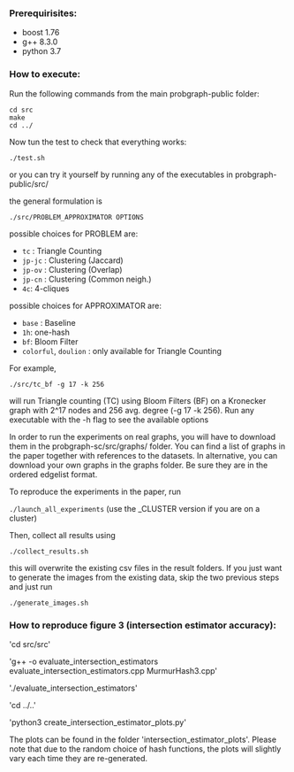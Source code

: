 
### Prerequirisites: #

  * boost 1.76
  * g++ 8.3.0
  * python 3.7

### How to execute: #

Run the following commands from the main probgraph-public folder:
```
cd src
make
cd ../ 
```

Now tun the test to check that everything works:

`./test.sh`

or you can try it yourself by running any of the executables in probgraph-public/src/

the general formulation is

`./src/PROBLEM_APPROXIMATOR OPTIONS`

possible choices for PROBLEM are:
  * `tc` : Triangle Counting
  * `jp-jc` : Clustering (Jaccard)
  * `jp-ov` : Clustering (Overlap)
  * `jp-cn` : Clustering (Common neigh.)
  * `4c`: 4-cliques

possible choices for APPROXIMATOR are:
  * `base` : Baseline
  * `1h`: one-hash
  * `bf`: Bloom Filter
  * `colorful`, `doulion` : only available for Triangle Counting

For example, 

`./src/tc_bf -g 17 -k 256`

will run Triangle counting (TC) using Bloom Filters (BF) on a Kronecker graph with 2^17 nodes and 256 avg. degree (-g 17 -k 256).
Run any executable with the -h flag to see the available options

In order to run the experiments on real graphs, you will have to download them in the probgraph-sc/src/graphs/ folder. You can find a list of graphs in the paper together with references to the datasets. In alternative, you can download your own graphs in the graphs folder. Be sure they are in the ordered edgelist format. 

To reproduce the experiments in the paper, run 

`./launch_all_experiments` (use the _CLUSTER version if you are on a cluster) 

Then, collect all results using 

`./collect_results.sh`

this will overwrite the existing csv files in the result folders. If you just want to generate the images from the existing data, skip the two previous steps and just run

`./generate_images.sh`


### How to reproduce figure 3 (intersection estimator accuracy): #

'cd src/src'

'g++ -o evaluate_intersection_estimators evaluate_intersection_estimators.cpp MurmurHash3.cpp'

'./evaluate_intersection_estimators'

'cd ../..'

'python3 create_intersection_estimator_plots.py'

The plots can be found in the folder 'intersection_estimator_plots'. Please note that due to the random choice of hash functions, the plots will slightly vary each time they are re-generated.
